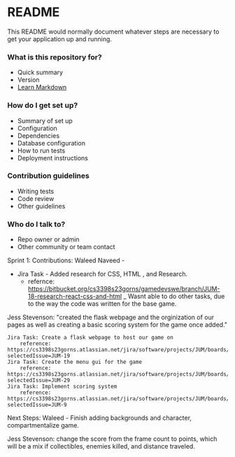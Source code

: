 # README #

This README would normally document whatever steps are necessary to get your application up and running.

### What is this repository for? ###

* Quick summary
* Version
* [Learn Markdown](https://bitbucket.org/tutorials/markdowndemo)

### How do I get set up? ###

* Summary of set up
* Configuration
* Dependencies
* Database configuration
* How to run tests
* Deployment instructions

### Contribution guidelines ###

* Writing tests
* Code review
* Other guidelines

### Who do I talk to? ###

* Repo owner or admin
* Other community or team contact

Sprint 1:
Contributions:
Waleed Naveed - 
- Jira Task - Added research for CSS, HTML , and Research.
	- refernce: https://bitbucket.org/cs3398s23gorns/gamedevswe/branch/JUM-18-research-react-css-and-html
	_ Wasnt able to do other tasks, due to the way the code was written for the base game. 
	
	
Jess Stevenson: "created the flask webpage and the orginization of our pages as well as creating a basic scoring system for the game once added."

    Jira Task: Create a flask webpage to host our game on
        reference: https://cs3398s23gorns.atlassian.net/jira/software/projects/JUM/boards/2?selectedIssue=JUM-19
    Jira Task: Create the menu gui for the game
        reference: https://cs3398s23gorns.atlassian.net/jira/software/projects/JUM/boards/2?selectedIssue=JUM-29
    Jira Task: Implement scoring system
        reference: https://cs3398s23gorns.atlassian.net/jira/software/projects/JUM/boards/2?selectedIssue=JUM-9


Next Steps:
Waleed - Finish adding backgrounds and character, compartmentalize game.

Jess Stevenson: change the score from the frame count to points, which will be a mix if collectibles, enemies killed, and distance traveled.